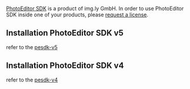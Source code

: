 [PhotoEditor SDK](https://www.photoeditorsdk.com/?utm_campaign=Projects&utm_source=Github&utm_medium=Side_Projects&utm_content=Angular-Demo)
is a product of img.ly GmbH. In order to use PhotoEditor SDK inside one of your products, please
[request a license](https://account.photoeditorsdk.com/pricing/?utm_campaign=Projects&utm_source=Github&utm_medium=Side_Projects&utm_content=Angular-Demo).

## Installation PhotoEditor SDK v5

refer to the [pesdk-v5](https://github.com/imgly/pesdk-react-demo/tree/master/pesdk-v5)

## Installation PhotoEditor SDK v4

refer to the [pesdk-v4](https://github.com/imgly/pesdk-react-demo/tree/master/pesdk-v4)
